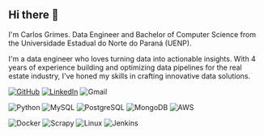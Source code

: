 ## Hi there 👋

I'm Carlos Grimes. Data Engineer and Bachelor of Computer Science from the Universidade Estadual do Norte do Paraná (UENP).

I'm a data engineer who loves turning data into actionable insights. With 4 years of experience building and optimizing data pipelines for the real estate industry, I've honed my skills in crafting innovative data solutions.

[![GitHub](https://img.shields.io/badge/-GitHub-181717?logo=github&logoColor=white&style=for-the-badge)](https://github.com/CGrimes7)
[![LinkedIn](https://img.shields.io/badge/-LinkedIn-0077B5?logo=inspire&logoColor=white&style=for-the-badge)](https://www.linkedin.com/in/carlosgrimes/)
![Gmail](https://img.shields.io/badge/-carlos.grimes17@gmail.com-EA4335?logo=gmail&logoColor=white&style=for-the-badge)

![Python](https://img.shields.io/badge/-Python-3776AB?logo=python&logoColor=white&style=for-the-badge)
![MySQL](https://img.shields.io/badge/-MySQL-4479A1?logo=mysql&logoColor=white&style=for-the-badge)
![PostgreSQL](https://img.shields.io/badge/-PostgreSQL-4169E1?logo=postgresql&logoColor=white&style=for-the-badge)
![MongoDB](https://img.shields.io/badge/-MongoDB-47A248?logo=mongodb&logoColor=white&style=for-the-badge)
![AWS](https://img.shields.io/badge/-Amazon%20Web%20Services-232F3E?logo=amazonwebservices&logoColor=orange&style=for-the-badge)

![Docker](https://img.shields.io/badge/-Docker-2496ED?logo=docker&logoColor=white&style=for-the-badge)
![Scrapy](https://img.shields.io/badge/-Scrapy-60A839?logo=scrapy&logoColor=white&style=for-the-badge)
![Linux](https://img.shields.io/badge/-Linux-FCC624?logo=linux&logoColor=black&style=for-the-badge)
![Jenkins](https://img.shields.io/badge/-Jenkins-D24939?logo=jenkins&logoColor=black&style=for-the-badge)


<!--
**CGrimes7/CGrimes7** is a ✨ _special_ ✨ repository because its `README.md` (this file) appears on your GitHub profile.

Here are some ideas to get you started:

- 🔭 I’m currently working on ...
- 🌱 I’m currently learning ...
- 👯 I’m looking to collaborate on ...
- 🤔 I’m looking for help with ...
- 💬 Ask me about ...
- 📫 How to reach me: ...
- 😄 Pronouns: ...
- ⚡ Fun fact: ...
-->
